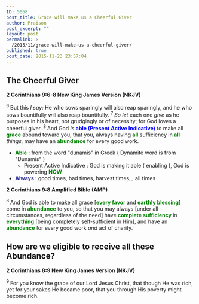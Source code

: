 ```yaml
---
ID: 5068
post_title: Grace will make us a Cheerful Giver
author: Praison
post_excerpt: ""
layout: post
permalink: >
  /2015/11/grace-will-make-us-a-cheerful-giver/
published: true
post_date: 2015-11-23 23:57:04
---
```

<h2 class="passage-display"><strong>The Cheerful Giver</strong></h2>
<p class="passage-display"><strong><span class="passage-display-bcv">2 Corinthians 9:6-8
</span><span class="passage-display-version">New King James Version (NKJV)</span></strong></p>
<span class="text 2Cor-9-6"><sup class="versenum">6 </sup>But this <i>I say:</i> He who sows sparingly will also reap sparingly, and he who sows bountifully will also reap bountifully. </span><span id="en-NKJV-28964" class="text 2Cor-9-7"><sup class="versenum">7 </sup><i>So let</i> each one <i>give</i> as he purposes in his heart, not grudgingly or of necessity; for God loves a cheerful giver. </span><span class="text 2Cor-9-8"><sup class="versenum">8 </sup>And God <i>is</i> <span style="color: #0000ff;"><strong>able (Present Active Indicative)</strong></span> to make all <span style="color: #008000;"><strong>grace</strong></span> abound toward you, that you, always having <span style="color: #008000;"><strong>all</strong> </span>sufficiency in <span style="color: #008000;"><strong>all</strong> </span><i>things,</i> may have an <span style="color: #008000;"><strong>abundance</strong> </span>for every good work.</span>
<ul>
	<li><span style="color: #008000;"><strong>Able</strong> </span>: from the word "dunamis" in Greek ( Dynamite word is from "Dunamis" )
<ul>
	<li>Present Active Indicative : God is making it able ( enabling ), God is powering <span style="color: #008000;"><strong>NOW</strong></span></li>
</ul>
</li>
	<li><strong><span style="color: #333399;">Always</span> </strong>: good times, bad times, harvest times,,, all times</li>
</ul>
<p class="passage-display"><strong><span class="passage-display-bcv">2 Corinthians 9:8
</span><span class="passage-display-version">Amplified Bible (AMP)</span></strong></p>
<span id="en-AMP-28965" class="text 2Cor-9-8"><sup class="versenum">8 </sup>And God is able to make all grace [<span style="color: #008000;"><strong>every favor</strong></span> and <span style="color: #008000;"><strong>earthly blessing</strong></span>] come in <span style="color: #008000;"><strong>abundance</strong> </span>to you, so that you may always [under all circumstances, regardless of the need] have <span style="color: #008000;"><strong>complete sufficiency</strong></span> in <span style="color: #008000;"><strong>everything</strong> </span>[being completely self-sufficient in Him], and have an <span style="color: #008000;"><strong>abundance</strong> </span>for every good work <i>and</i> act of charity.</span>
<h2><strong>How are we eligible to receive all these Abundance?</strong></h2>
<p class="passage-display"><strong><span class="passage-display-bcv">2 Corinthians 8:9
</span><span class="passage-display-version">New King James Version (NKJV)</span></strong></p>
<span id="en-NKJV-28942" class="text 2Cor-8-9"><sup class="versenum">9 </sup>For you know the grace of our Lord Jesus Christ, that though He was rich, yet for your sakes He became poor, that you through His poverty might become rich.</span>